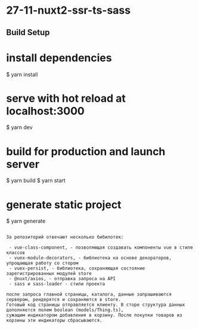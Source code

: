 # 27-11-nuxt2-ssr-ts-sass

## Build Setup

# install dependencies
$ yarn install

# serve with hot reload at localhost:3000
$ yarn dev

# build for production and launch server
$ yarn build
$ yarn start

# generate static project
$ yarn generate
```

За репозиторий отвечают несколько бибилотек:

 - vue-class-component, - позволяющая создавать компоненты vue в стиле классов
 - vuex-module-decorators, - библиотека на основе декораторов, упрощающая работу со стором
 - vuex-persist, - библиотека, сохраняющая состояние зарегистрированных модулей store
 - @nuxt/axios, - отправка запроса на API
 - sass и sass-loader - стили проекта

после запроса главной страницы, каталога, данные запрашиваются сервером, рендерятся и сохраняются в store.
Готовый код страницы отправляется клиенту. В сторе структура данных дополняется полем boolean (models/Thing.ts),
сужащим индикатором добавления в корзину. После покупки товаров из корзины эти индикаторы сбрасываются.
